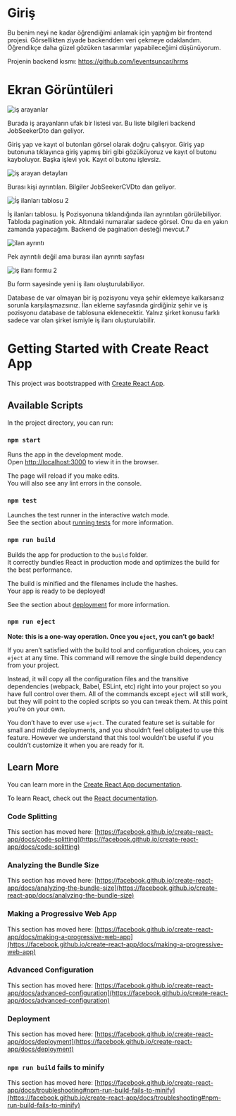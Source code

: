 # Giriş

Bu benim neyi ne kadar öğrendiğimi anlamak için yaptığım bir frontend projesi.
Görsellikten ziyade backendden veri çekmeye odaklandım.
Öğrendikçe daha güzel gözüken tasarımlar yapabileceğimi düşünüyorum. 

Projenin backend kısmı: https://github.com/leventsuncar/hrms



# Ekran Görüntüleri

![iş arayanlar](https://user-images.githubusercontent.com/80010942/124186987-c563da00-dac5-11eb-95c0-2d36f14e304d.PNG)

Burada iş arayanların ufak bir listesi var. Bu liste bilgileri backend JobSeekerDto dan geliyor.

Giriş yap ve kayıt ol butonları görsel olarak doğru çalışıyor.
Giriş yap butonuna tıklayınca giriş yapmış biri gibi gözüküyoruz ve kayıt ol butonu kayboluyor.
Başka işlevi yok. Kayıt ol butonu işlevsiz.



![iş arayan detayları](https://user-images.githubusercontent.com/80010942/124187164-1378dd80-dac6-11eb-9f17-9ac8b88af3d8.PNG)

Burası kişi ayrıntıları. Bilgiler JobSeekerCVDto dan geliyor.

![İş ilanları tablosu 2](https://user-images.githubusercontent.com/80010942/124187686-dc56fc00-dac6-11eb-9af7-edb98cb61a6a.PNG)

İş ilanları tablosu. İş Pozisyonuna tıklandığında ilan ayrıntıları görülebiliyor.
Tabloda pagination yok. Altındaki numaralar sadece görsel. Onu da en yakın zamanda yapacağım. Backend de pagination desteği mevcut.7

![ilan ayrıntı](https://user-images.githubusercontent.com/80010942/124187999-54bdbd00-dac7-11eb-97a0-57b8a2759e84.PNG)

Pek ayrıntılı değil ama burası ilan ayrıntı sayfası

![iş ilanı formu 2](https://user-images.githubusercontent.com/80010942/124187777-f8f33400-dac6-11eb-88f6-7af31ae08c5f.PNG)

Bu form sayesinde yeni iş ilanı oluşturulabiliyor.



Database de var olmayan bir iş pozisyonu veya şehir eklemeye kalkarsanız sorunla karşılaşmazsınız.
İlan ekleme sayfasında girdiğiniz şehir ve iş pozisyonu database de tablosuna eklenecektir.
Yalnız şirket konusu farklı sadece var olan şirket ismiyle iş ilanı oluşturulabilir.






# Getting Started with Create React App

This project was bootstrapped with [Create React App](https://github.com/facebook/create-react-app).

## Available Scripts

In the project directory, you can run:

### `npm start`

Runs the app in the development mode.\
Open [http://localhost:3000](http://localhost:3000) to view it in the browser.

The page will reload if you make edits.\
You will also see any lint errors in the console.

### `npm test`

Launches the test runner in the interactive watch mode.\
See the section about [running tests](https://facebook.github.io/create-react-app/docs/running-tests) for more information.

### `npm run build`

Builds the app for production to the `build` folder.\
It correctly bundles React in production mode and optimizes the build for the best performance.

The build is minified and the filenames include the hashes.\
Your app is ready to be deployed!

See the section about [deployment](https://facebook.github.io/create-react-app/docs/deployment) for more information.

### `npm run eject`

**Note: this is a one-way operation. Once you `eject`, you can’t go back!**

If you aren’t satisfied with the build tool and configuration choices, you can `eject` at any time. This command will remove the single build dependency from your project.

Instead, it will copy all the configuration files and the transitive dependencies (webpack, Babel, ESLint, etc) right into your project so you have full control over them. All of the commands except `eject` will still work, but they will point to the copied scripts so you can tweak them. At this point you’re on your own.

You don’t have to ever use `eject`. The curated feature set is suitable for small and middle deployments, and you shouldn’t feel obligated to use this feature. However we understand that this tool wouldn’t be useful if you couldn’t customize it when you are ready for it.

## Learn More

You can learn more in the [Create React App documentation](https://facebook.github.io/create-react-app/docs/getting-started).

To learn React, check out the [React documentation](https://reactjs.org/).

### Code Splitting

This section has moved here: [https://facebook.github.io/create-react-app/docs/code-splitting](https://facebook.github.io/create-react-app/docs/code-splitting)

### Analyzing the Bundle Size

This section has moved here: [https://facebook.github.io/create-react-app/docs/analyzing-the-bundle-size](https://facebook.github.io/create-react-app/docs/analyzing-the-bundle-size)

### Making a Progressive Web App

This section has moved here: [https://facebook.github.io/create-react-app/docs/making-a-progressive-web-app](https://facebook.github.io/create-react-app/docs/making-a-progressive-web-app)

### Advanced Configuration

This section has moved here: [https://facebook.github.io/create-react-app/docs/advanced-configuration](https://facebook.github.io/create-react-app/docs/advanced-configuration)

### Deployment

This section has moved here: [https://facebook.github.io/create-react-app/docs/deployment](https://facebook.github.io/create-react-app/docs/deployment)

### `npm run build` fails to minify

This section has moved here: [https://facebook.github.io/create-react-app/docs/troubleshooting#npm-run-build-fails-to-minify](https://facebook.github.io/create-react-app/docs/troubleshooting#npm-run-build-fails-to-minify)
